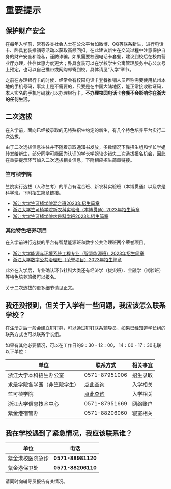 <!-- 这是用来作为特别提示的信息，文件名称不动，但标题可以改动。 -->
# 重要提示

## 保护财产安全

在每年入学前，常有各类社会人士在公众平台如微博、QQ等联系新生，进行电话卡、卧具套装推销等活动以获取高额回扣，在此建议新生在交流过程中注意保护自身的财产安全和隐私，谨防诈骗。如果需要校园电话卡套餐，建议到校后在校内营业厅办理，往往优惠力度更大；卧具套装可以在学校学生公寓管理服务中心公众号上预定，也可以自己携带或网购邮寄到校，具体请见“入学”章节。

之前在办理银行卡的时候，经常会有校园电话卡套餐推销人员声称需要使用杭州本地的手机号码，事实上是不需要的，只要是在中国大陆地区，能正常接收验证码，本人实名的手机号码就可以办理银行卡。**不办理校园电话卡套餐不会影响你在浙大的任何生活。**

## 二次选拔

在入学前，面向已经被录取的无特殊招生约定的新生，有几个特色培养平台实行二次选拔。

由于二次选拔信息往往并不随着录取通知书发放，多数情况下靠招生组和学长学姐转发给新生，部分同学可能因为认识的学长学姐较少错失二次选拔报名机会，因此在重要提示环节加入二次选拔相关信息，下附相应招生简章链接。

### 竺可桢学院

竺院实行选拔（人称竺考）的平台有混合班、新农科实验班（本博贯通）以及求是科学班，下附招生简章链接。

- [浙江大学竺可桢学院混合班2023年招生简章](https://mp.weixin.qq.com/s/c94zTTk9-qhte9uAqjeWpw)
- [浙江大学竺可桢学院新农科实验班（本博贯通）2023年招生简章](https://mp.weixin.qq.com/s/2x6v2yMEvz-6cUpCnHvgSQ)
- [浙江大学竺可桢学院求是科学班2023年招生简章](https://mp.weixin.qq.com/s/H_YmqMySKHf59aX9xzsKzw)

### 其他特色培养项目

在入学前进行选拔的平台有智慧能源班和数字公共治理班两个荣誉项目。

- [浙江大学能源与环境系统工程专业（智慧能源班）2023年招生简章](http://www.doe.zju.edu.cn/2023/0731/c74388a2786957/page.htm)
- [浙江大学数字公共治理班（荣誉项目）2023年招生简章](https://mp.weixin.qq.com/s/4JR5pEr3kdI6N-IL_ii5CQ)

此外在入学后，专业确认环节社科大类还有经济学（拔尖班）、金融学（试验班）等特色培养班级可以报名。

关于二次选拔的更多细节请见正文。

## 我还没报到，但关于入学有一些问题，我应该怎么联系学校？

在注册之后一般会建立钉钉群，可以通过钉钉联系辅导员，如果已经知道学长组的联系方式也可以联系学长组。

如果有其他必要情况，可以在工作日的9：30 - 12：00， 14：00 - 17：30电联以下单位：

| 单位                         | 联系方式                                          | 相关事宜 |
| ---------------------------- | ------------------------------------------------- | -------- |
| 浙江大学本科招生办公室       | 0571-87951006                                     | 招生录取 |
| 求是学院各学园（非竺院学生） | [点此查询](http://qsxy.zju.edu.cn/30803/list.htm) | 入学相关 |
| 竺可桢学院                   | [点此查询](http://ckc.zju.edu.cn/34921/list.htm)  | 入学相关 |
| 浙江大学信息技术中心         | 0571-87951669                                     | 网络账户 |
| 紫金港宿管办                 | 0571-88206060                                     | 寝室相关 |

## 我在学校遇到了紧急情况，我应该联系谁？

| 单位             | 电话              |
| ---------------- | ----------------- |
| 紫金港校医院急诊 | **0571-88981120** |
| 紫金港保卫处     | **0571-88206110** |

请同时向辅导员报告有关情况。
